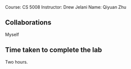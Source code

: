 Course: CS 5008
Instructor: Drew Jelani
Name: Qiyuan Zhu

## Collaborations 
Myself
## Time taken to complete the lab 
Two hours.

